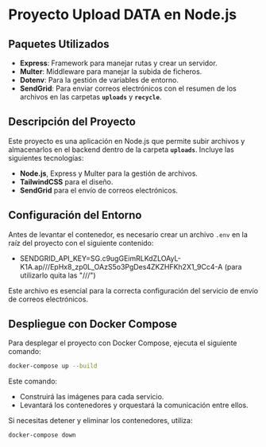 # Proyecto Upload DATA en Node.js

## Paquetes Utilizados

- **Express**: Framework para manejar rutas y crear un servidor.
- **Multer**: Middleware para manejar la subida de ficheros.
- **Dotenv**: Para la gestión de variables de entorno.
- **SendGrid**: Para enviar correos electrónicos con el resumen de los archivos en las carpetas **`uploads`** y **`recycle`**.

## Descripción del Proyecto

Este proyecto es una aplicación en Node.js que permite subir archivos y almacenarlos en el backend dentro de la carpeta **`uploads`**. Incluye las siguientes tecnologías:
- **Node.js**, Express y Multer para la gestión de archivos.
- **TailwindCSS** para el diseño.
- **SendGrid** para el envío de correos electrónicos.

## Configuración del Entorno

Antes de levantar el contenedor, es necesario crear un archivo `.env` en la raíz del proyecto con el siguiente contenido:


- SENDGRID_API_KEY=SG.c9ugGEimRLKdZLOAyL-K1A.ap///EpHx8_zp0L_OAzS5o3PgDes4ZKZHFKh2X1_9Cc4-A (para utilizarlo quita las "///")


Este archivo es esencial para la correcta configuración del servicio de envío de correos electrónicos.

## Despliegue con Docker Compose

Para desplegar el proyecto con Docker Compose, ejecuta el siguiente comando:

```bash
docker-compose up --build
```

Este comando:
- Construirá las imágenes para cada servicio.
- Levantará los contenedores y orquestará la comunicación entre ellos.

Si necesitas detener y eliminar los contenedores, utiliza:

```bash
docker-compose down
```